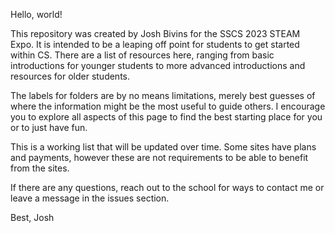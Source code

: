 Hello, world! 

This repository was created by Josh Bivins for the SSCS 2023 STEAM Expo. It is intended to be a leaping off point for students to get started within CS. There are a list of resources here, ranging from basic introductions for younger students to more advanced introductions and resources for older students. 

The labels for folders are by no means limitations, merely best guesses of where the information might be the most useful to guide others. I encourage you to explore all aspects of this page to find the best starting place for you or to just have fun.

This is a working list that will be updated over time. Some sites have plans and payments, however these are not requirements to be able to benefit from the sites.

If there are any questions, reach out to the school for ways to contact me or leave a message in the issues section.

Best,
Josh
